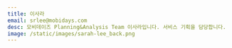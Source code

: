 ```yaml
---
title: 이사라
email: srlee@mobidays.com
desc: 모비데이즈 Planning&Analysis Team 이사라입니다. 서비스 기획을 담당합니다.
image: /static/images/sarah-lee_back.png
---
```

